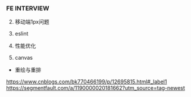 ### FE INTERVIEW


2. 移动端1px问题

3. eslint 

4. 性能优化

5. canvas


- 重绘与重排


https://www.cnblogs.com/bk770466199/p/12695815.html#_label1
https://segmentfault.com/a/1190000020181662?utm_source=tag-newest